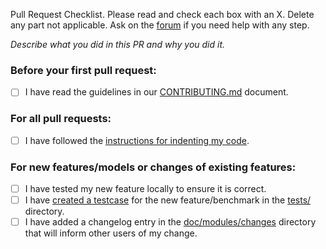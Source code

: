Pull Request Checklist. Please read and check each box with an X. Delete any part not applicable. Ask on the [forum](https://community.geodynamics.org/c/aspect) if you need help with any step.

*Describe what you did in this PR and why you did it.*

### Before your first pull request:

* [ ] I have read the guidelines in our [CONTRIBUTING.md](../CONTRIBUTING.md) document.

### For all pull requests:

* [ ] I have followed the [instructions for indenting my code](../CONTRIBUTING.md#making-aspect-better).

### For new features/models or changes of existing features:

* [ ] I have tested my new feature locally to ensure it is correct.
* [ ] I have [created a testcase](http://www.math.clemson.edu/~heister/manual.pdf#sec%3Awriting_tests) for the new feature/benchmark in the [tests/](../tests/) directory.
* [ ] I have added a changelog entry in the [doc/modules/changes](../doc/modules/changes) directory that will inform other users of my change.
